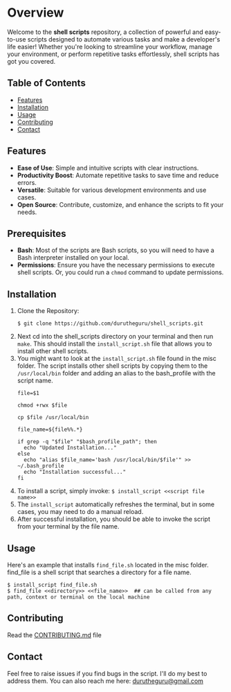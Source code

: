 # Overview
Welcome to the **shell scripts** repository, a collection of powerful and easy-to-use scripts designed to automate various tasks and make a developer's life easier! Whether you're looking to streamline your workflow, manage your environment, or perform repetitive tasks effortlessly, shell scripts has got you covered.


## Table of Contents

- [Features](#features)
- [Installation](#installation)
- [Usage](#usage)
- [Contributing](#contributing)
- [Contact](#contact)


## Features
- **Ease of Use**: Simple and intuitive scripts with clear instructions.
- **Productivity Boost**: Automate repetitive tasks to save time and reduce errors.
- **Versatile**: Suitable for various development environments and use cases.
- **Open Source**: Contribute, customize, and enhance the scripts to fit your needs.



## Prerequisites

- **Bash**: Most of the scripts are Bash scripts, so you will need to have a Bash interpreter installed on your local. 
- **Permissions**: Ensure you have the necessary permissions to execute shell scripts. Or, you could run a `chmod` command to update permissions. 



## Installation

1. Clone the Repository:
   ```
   $ git clone https://github.com/durutheguru/shell_scripts.git
   ```   
2. Next cd into the shell_scripts directory on your terminal and then run `make`. This should install the `install_script.sh` file that allows you to install other shell scripts.    
3. You might want to look at the `install_script.sh` file found in the misc folder. The script installs other shell scripts by copying them to the `/usr/local/bin` folder and adding an alias to the bash_profile with the script name.   
   ```
   file=$1
   
   chmod +rwx $file
   
   cp $file /usr/local/bin
   
   file_name=${file%%.*}
   
   if grep -q "$file" "$bash_profile_path"; then
     echo "Updated Installation..."
   else
     echo "alias $file_name='bash /usr/local/bin/$file'" >> ~/.bash_profile
     echo "Installation successful..."
   fi
   ```   
4. To install a script, simply invoke: `$ install_script <<script file name>>`   
5. The `install_script` automatically refreshes the terminal, but in some cases, you may need to do a manual reload.
6. After successful installation, you should be able to invoke the script from your terminal by the file name.   


## Usage

Here's an example that installs `find_file.sh` located in the misc folder. find_file is a shell script that searches a directory for a file name.   
```
$ install_script find_file.sh
$ find_file <<directory>> <<file_name>>  ## can be called from any path, context or terminal on the local machine
```


## Contributing

Read the [CONTRIBUTING.md](https://github.com/durutheguru/shell_scripts/blob/main/CONTRIBUTING.md) file


## Contact

Feel free to raise issues if you find bugs in the script. I'll do my best to address them. You can also reach me here: durutheguru@gmail.com






